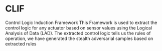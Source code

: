 # CLIF
Control Logic Induction Framework
This Framework is used to extract the control logic for any actuator based on sensor values using the Logical Analysis of Data (LAD).
The extracted control logic tells us the rules of operation, we have generated the stealth adversarial samples based on extracted rules
